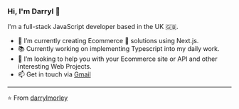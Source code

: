 ### Hi, I'm Darryl 👋

I'm a full-stack JavaScript developer based in the UK 🇬🇧.

- 🔭 I’m currently creating Ecommerce 🛒 solutions using Next.js.
- 📚 Currently working on implementing Typescript into my daily work.
- 👯 I’m looking to help you with your Ecommerce site or API and other interesting Web Projects.
- 📫 Get in touch via [Gmail](mailto:darrylmorley.uk@gmail.com)

---

⭐️ From [darrylmorley](https://github.com/darrylmorley)
